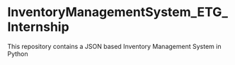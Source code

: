 # InventoryManagementSystem_ETG_Internship
This repository contains a JSON based Inventory Management System in Python
